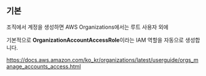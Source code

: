 ## 기본 

조직에서 계정을 생성하면 AWS Organizations에서는 루트 사용자 외에

기본적으로 <Strong>OrganizationAccountAccessRole</Strong>이라는 IAM 역할을 자동으로 생성합니다. 

https://docs.aws.amazon.com/ko_kr/organizations/latest/userguide/orgs_manage_accounts_access.html
